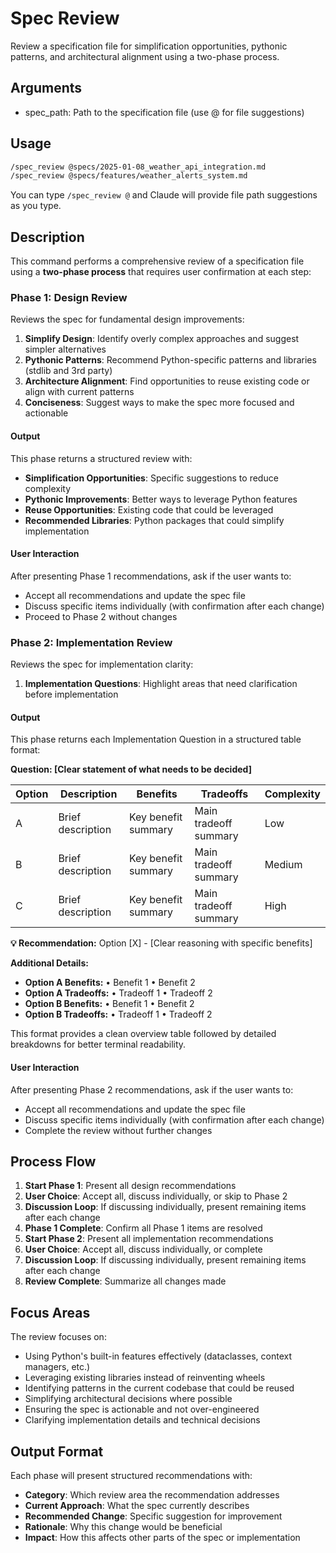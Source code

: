 # Spec Review

Review a specification file for simplification opportunities, pythonic patterns, and architectural alignment using a two-phase process.

## Arguments

- spec_path: Path to the specification file (use @ for file suggestions)

## Usage

```bash
/spec_review @specs/2025-01-08_weather_api_integration.md
/spec_review @specs/features/weather_alerts_system.md
```

You can type `/spec_review @` and Claude will provide file path suggestions as you type.

## Description

This command performs a comprehensive review of a specification file using a **two-phase process** that requires user confirmation at each step:

### Phase 1: Design Review
Reviews the spec for fundamental design improvements:
1. **Simplify Design**: Identify overly complex approaches and suggest simpler alternatives
2. **Pythonic Patterns**: Recommend Python-specific patterns and libraries (stdlib and 3rd party)
3. **Architecture Alignment**: Find opportunities to reuse existing code or align with current patterns
4. **Conciseness**: Suggest ways to make the spec more focused and actionable

#### Output
This phase returns a structured review with:
- **Simplification Opportunities**: Specific suggestions to reduce complexity
- **Pythonic Improvements**: Better ways to leverage Python features
- **Reuse Opportunities**: Existing code that could be leveraged
- **Recommended Libraries**: Python packages that could simplify implementation

#### User Interaction
After presenting Phase 1 recommendations, ask if the user wants to:
- Accept all recommendations and update the spec file
- Discuss specific items individually (with confirmation after each change)
- Proceed to Phase 2 without changes

### Phase 2: Implementation Review
Reviews the spec for implementation clarity:
1. **Implementation Questions**: Highlight areas that need clarification before implementation

#### Output
This phase returns each Implementation Question in a structured table format:

**Question: [Clear statement of what needs to be decided]**

| Option | Description | Benefits | Tradeoffs | Complexity |
|--------|-------------|----------|-----------|------------|
| A | Brief description | Key benefit summary | Main tradeoff summary | Low |
| B | Brief description | Key benefit summary | Main tradeoff summary | Medium |
| C | Brief description | Key benefit summary | Main tradeoff summary | High |

**💡 Recommendation:** Option [X] - [Clear reasoning with specific benefits]

**Additional Details:**
- **Option A Benefits:** • Benefit 1 • Benefit 2
- **Option A Tradeoffs:** • Tradeoff 1 • Tradeoff 2
- **Option B Benefits:** • Benefit 1 • Benefit 2
- **Option B Tradeoffs:** • Tradeoff 1 • Tradeoff 2

This format provides a clean overview table followed by detailed breakdowns for better terminal readability.

#### User Interaction
After presenting Phase 2 recommendations, ask if the user wants to:
- Accept all recommendations and update the spec file
- Discuss specific items individually (with confirmation after each change)
- Complete the review without further changes

## Process Flow

1. **Start Phase 1**: Present all design recommendations
2. **User Choice**: Accept all, discuss individually, or skip to Phase 2
3. **Discussion Loop**: If discussing individually, present remaining items after each change
4. **Phase 1 Complete**: Confirm all Phase 1 items are resolved
5. **Start Phase 2**: Present all implementation recommendations
6. **User Choice**: Accept all, discuss individually, or complete
7. **Discussion Loop**: If discussing individually, present remaining items after each change
8. **Review Complete**: Summarize all changes made

## Focus Areas

The review focuses on:
- Using Python's built-in features effectively (dataclasses, context managers, etc.)
- Leveraging existing libraries instead of reinventing wheels
- Identifying patterns in the current codebase that could be reused
- Simplifying architectural decisions where possible
- Ensuring the spec is actionable and not over-engineered
- Clarifying implementation details and technical decisions

## Output Format

Each phase will present structured recommendations with:
- **Category**: Which review area the recommendation addresses
- **Current Approach**: What the spec currently describes
- **Recommended Change**: Specific suggestion for improvement
- **Rationale**: Why this change would be beneficial
- **Impact**: How this affects other parts of the spec or implementation
